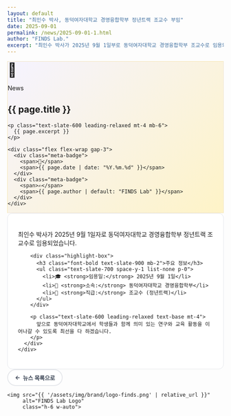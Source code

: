 ```yaml
---
layout: default
title: "최인수 박사, 동덕여자대학교 경영융합학부 정년트랙 조교수 부임"
date: 2025-09-01
permalink: /news/2025-09-01-1.html
author: "FINDS Lab."
excerpt: "최인수 박사가 2025년 9월 1일부로 동덕여자대학교 경영융합학부 조교수로 임용되었습니다."
---
```


<style>
  :root {
    --gold: rgb(214, 177, 77);
    --gold-light: rgb(234, 207, 127);
    --red: rgb(172, 14, 14);
  }
  
  .news-hero {
    background: linear-gradient(135deg, #f5f3ff 0%, #fef3c7 100%);
    border: 1px solid rgba(214,177,77,0.2);
  }
  
  .meta-badge {
    background: white;
    border: 2px solid var(--gold);
    padding: 6px 14px;
    border-radius: 999px;
    font-size: 13px;
    font-weight: 700;
    display: inline-flex;
    align-items: center;
    gap: 6px;
    transition: all 0.2s;
  }
  
  .meta-badge:hover {
    transform: translateY(-2px);
    box-shadow: 0 4px 12px rgba(214,177,77,0.2);
  }
  
  .back-button {
    display: inline-flex;
    align-items: center;
    gap: 6px;
    padding: 8px 16px;
    background: white;
    border: 2px solid #e5e7eb;
    border-radius: 999px;
    font-weight: 700;
    font-size: 13px;
    color: #374151;
    transition: all 0.2s;
    text-decoration: none;
  }
  
  .back-button:hover {
    border-color: var(--gold);
    transform: translateX(-4px);
    color: var(--gold);
  }
  
  .content-section {
    background: white;
    border: 1px solid #e5e7eb;
    border-radius: 12px;
    padding: 24px;
  }
  
  .highlight-box {
    background: linear-gradient(135deg, rgba(214,177,77,0.05) 0%, rgba(214,177,77,0.1) 100%);
    border-left: 4px solid var(--gold);
    padding: 16px 20px;
    border-radius: 8px;
    margin: 20px 0;
  }
  
  /* 모바일에서 텍스트 줄이기 */
  @media (max-width: 480px) {
    .back-button {
      padding: 8px 12px;
      font-size: 12px;
    }
    
    .back-button .button-text {
      display: none;
    }
    
    .back-button .button-text-short {
      display: inline;
    }
  }
  
  @media (min-width: 481px) {
    .back-button .button-text-short {
      display: none;
    }
  }
</style>

<section class="max-w-3xl mx-auto px-4 mt-8 pb-12">
  <!-- Hero Section -->
  <div class="news-hero rounded-2xl p-8 mb-8">
    <div class="flex items-center gap-3 mb-4">
      <span style="font-size:32px;">📰</span>
      <div class="flex-1">
        <p class="text-xs font-bold text-slate-500 uppercase tracking-wider">News</p>
        <h1 class="text-2xl md:text-3xl font-extrabold text-slate-900">
          {{ page.title }}
        </h1>
      </div>
    </div>
    
    <p class="text-slate-600 leading-relaxed mt-4 mb-6">
      {{ page.excerpt }}
    </p>
    
    <div class="flex flex-wrap gap-3">
      <div class="meta-badge">
        <span>📅</span>
        <span>{{ page.date | date: "%Y.%m.%d" }}</span>
      </div>
      <div class="meta-badge">
        <span>✍️</span>
        <span>{{ page.author | default: "FINDS Lab" }}</span>
      </div>
    </div>
  </div>

  <!-- Main Content -->
  <article class="bg-white rounded-2xl shadow-lg overflow-hidden">
    <div class="content-section">
      <div class="prose prose-slate max-w-none">
        <p class="text-slate-700 leading-relaxed text-base">
          최인수 박사가 2025년 9월 1일자로 동덕여자대학교 경영융합학부 정년트랙 조교수로 임용되었습니다.
        </p>
        
        <div class="highlight-box">
          <h3 class="font-bold text-slate-900 mb-2">주요 정보</h3>
          <ul class="text-slate-700 space-y-1 list-none p-0">
            <li>🎓 <strong>임용일:</strong> 2025년 9월 1일</li>
            <li>🏫 <strong>소속:</strong> 동덕여자대학교 경영융합학부</li>
            <li>👤 <strong>직급:</strong> 조교수 (정년트랙)</li>
          </ul>
        </div>
        
        <p class="text-slate-600 leading-relaxed text-base mt-4">
          앞으로 동덕여자대학교에서 학생들과 함께 의미 있는 연구와 교육 활동을 이어나갈 수 있도록 최선을 다 하겠습니다.
        </p>
      </div>
    </div>
  </article>

  <!-- Footer -->
  <footer class="mt-8 flex justify-between items-center">
    <a href="{{ '/archives-news.html' | relative_url }}" class="back-button">
      <span>←</span>
      <span class="button-text">뉴스 목록으로</span>
      <span class="button-text-short">목록</span>
    </a>
    
    <img src="{{ '/assets/img/brand/logo-finds.png' | relative_url }}" 
         alt="FINDS Lab Logo" 
         class="h-6 w-auto">
  </footer>
</section>
